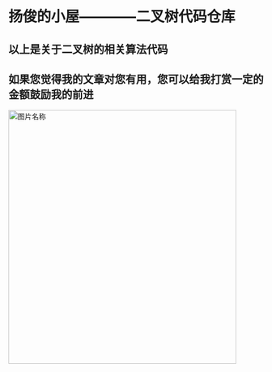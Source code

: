 # 扬俊的小屋————二叉树代码仓库 #
## 以上是关于二叉树的相关算法代码 ##
## 如果您觉得我的文章对您有用，您可以给我打赏一定的金额鼓励我的前进 ##
<img src="http://ww1.sinaimg.cn/large/0060lm7Tly1fmlyfhapirj30p00qadj6.jpg" width = "450" height = "500" alt="图片名称" align=center />
